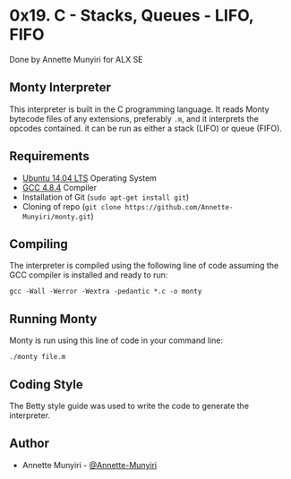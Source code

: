 # 0x19. C - Stacks, Queues - LIFO, FIFO
  Done by Annette Munyiri for ALX SE
## Monty Interpreter
  This interpreter is built in the C programming language. It reads Monty bytecode files of any extensions, preferably `.m`, and it interprets the opcodes contained. it can be run as either a stack (LIFO) or queue (FIFO). 
## Requirements
* [Ubuntu 14.04 LTS](http://releases.ubuntu.com/20.04/) Operating System
* [GCC 4.8.4](https://gcc.gnu.org/gcc-4.8/) Compiler
* Installation of Git (`sudo apt-get install git`)
* Cloning of repo (`git clone https://github.com/Annette-Munyiri/monty.git`)
## Compiling
  The interpreter is compiled using the following line of code assuming the GCC compiler is installed and ready to run:
```
gcc -Wall -Werror -Wextra -pedantic *.c -o monty
```
## Running Monty
  Monty is run using this line of code in your command line:
```
./monty file.m
```
## Coding Style 
  The Betty style guide was used to write the code to generate the interpreter.
## Author
* Annette Munyiri - [@Annette-Munyiri](https://github.com/Annette-Munyiri)
